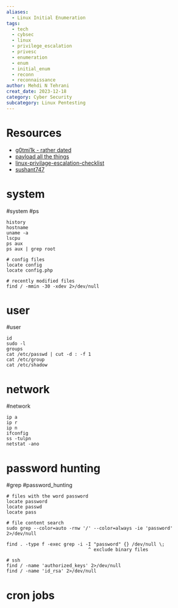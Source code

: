 ```yaml
---
aliases:
  - Linux Initial Enumeration
tags:
  - tech
  - cybsec
  - linux
  - privilege_escalation
  - privesc
  - enumeration
  - enum
  - initial_enum
  - reconn
  - reconnaissance
author: Mehdi N Tehrani
creat_date: 2023-12-18
category: Cyber Security
subcategory: Linux Pentesting
---
```

# Resources
- [g0tmi1k - rather dated](https://blog.g0tmi1k.com/2011/08/basic-linux-privilege-escalation/)
- [payload all the things](https://github.com/swisskyrepo/PayloadsAllTheThings/blob/master/Methodology%20and%20Resources/Linux%20-%20Privilege%20Escalation.md)
- [linux-privilage-escalation-checklist](https://book.hacktricks.xyz/linux-unix/linux-privilege-escalation-checklist)
- [sushant747](https://sushant747.gitbooks.io/total-oscp-guide/content/privilege_escalation_-_linux.html)

# system
#system #ps
```
history
hostname
uname -a
lscpu
ps aux
ps aux | grep root

# config files
locate config
locate config.php

# recently modified files
find / -mmin -30 -xdev 2>/dev/null
```

# user
#user 
```
id
sudo -l
groups
cat /etc/passwd | cut -d : -f 1
cat /etc/group
cat /etc/shadow
```

# network
#network 
```
ip a
ip r
ip n
ifconfig
ss -tulpn
netstat -ano
```

# password hunting
#grep #password_hunting
```
# files with the word password
locate password
locate passwd
locate pass

# file content search
sudo grep --color=auto -rnw '/' --color=always -ie 'password' 2>/dev/null

find . -type f -exec grep -i -I "password" {} /dev/null \;
                              ^ exclude binary files

# ssh
find / -name 'authorized_keys' 2>/dev/null
find / -name 'id_rsa' 2>/dev/null
```

# cron jobs
